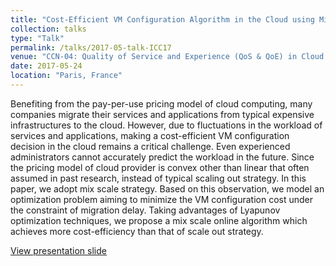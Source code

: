 ```yaml
---
title: "Cost-Efficient VM Configuration Algorithm in the Cloud using Mix Scaling Strategy"
collection: talks
type: "Talk"
permalink: /talks/2017-05-talk-ICC17
venue: "CCN-04: Quality of Service and Experience (QoS & QoE) in Cloud Computing"
date: 2017-05-24
location: "Paris, France"
---
```


Benefiting from the pay-per-use pricing model of cloud computing, many companies migrate their services and applications from typical expensive infrastructures to the cloud. However, due to fluctuations in the workload of services and applications, making a cost-efficient VM configuration decision in the cloud remains a critical challenge. Even experienced administrators cannot accurately predict the workload in the future. Since the pricing model of cloud provider is convex other than linear that often assumed in past research, instead of typical scaling out strategy. In this paper, we adopt mix scale strategy. Based on this observation, we model an optimization problem aiming to minimize the VM configuration cost under the constraint of migration delay. Taking advantages of Lyapunov optimization techniques, we propose a mix scale online algorithm which achieves more cost-efficiency than that of scale out strategy.

[View presentation slide](http://lynnlilu.github.io/files/ICCv2.pdf)
